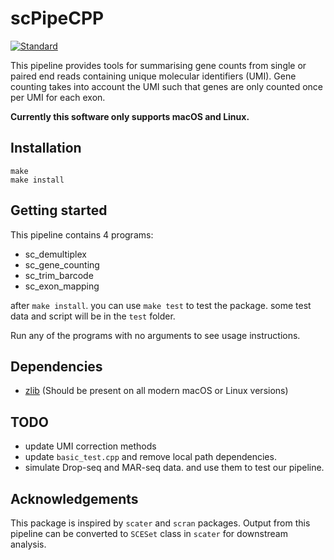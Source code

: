 

# scPipeCPP
[![Standard](https://img.shields.io/badge/c%2B%2B-11-blue.svg)](https://en.wikipedia.org/wiki/C%2B%2B#Standardization)

This pipeline provides tools for summarising gene counts from single or paired end reads containing unique molecular identifiers (UMI). Gene counting takes into account the UMI such that genes are only counted once per UMI for each exon.

**Currently this software only supports macOS and Linux.**

## Installation
```
make
make install
```
## Getting started
This pipeline contains 4 programs:

* sc_demultiplex
* sc_gene_counting
* sc_trim_barcode
* sc_exon_mapping

after `make install`. you can use `make test` to test the package. some test data and script will be in the `test` folder.

Run any of the programs with no arguments to see usage instructions.

## Dependencies
* [zlib](https://github.com/madler/zlib) (Should be present on all modern macOS or Linux versions)

## TODO

* update UMI correction methods
* update `basic_test.cpp` and remove local path dependencies.
* simulate Drop-seq and MAR-seq data. and use them to test our pipeline.

## Acknowledgements
This package is inspired by `scater` and `scran` packages. Output from this pipeline can be converted to `SCESet` class in `scater` for downstream analysis.
